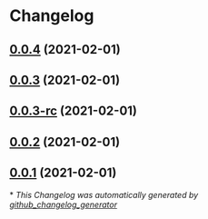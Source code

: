 # Changelog

## [0.0.4](https://github.com/axelpavageau/test-changelog/tree/0.0.4) (2021-02-01)

## [0.0.3](https://github.com/axelpavageau/test-changelog/tree/0.0.3) (2021-02-01)

## [0.0.3-rc](https://github.com/axelpavageau/test-changelog/tree/0.0.3-rc) (2021-02-01)

## [0.0.2](https://github.com/axelpavageau/test-changelog/tree/0.0.2) (2021-02-01)

## [0.0.1](https://github.com/axelpavageau/test-changelog/tree/0.0.1) (2021-02-01)



\* *This Changelog was automatically generated by [github_changelog_generator](https://github.com/github-changelog-generator/github-changelog-generator)*
